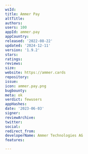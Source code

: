 ```yaml
---
wsId: 
title: Ammer Pay
altTitle: 
authors: 
users: 100
appId: ammer.pay
appCountry: 
released: '2022-08-22'
updated: '2024-12-11'
version: '1.9.2'
stars: 
ratings: 
reviews: 
size: 
website: https://ammer.cards
repository: 
issue: 
icon: ammer.pay.png
bugbounty: 
meta: ok
verdict: fewusers
appHashes: 
date: '2023-06-03'
signer: 
reviewArchive: 
twitter: 
social: 
redirect_from: 
developerName: Ammer Technologies AG
features: 

---
```


